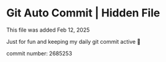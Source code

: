 # Git Auto Commit | Hidden File

This file was added Feb 12, 2025

Just for fun and keeping my daily git commit active 🤪

commit number: 2685253
